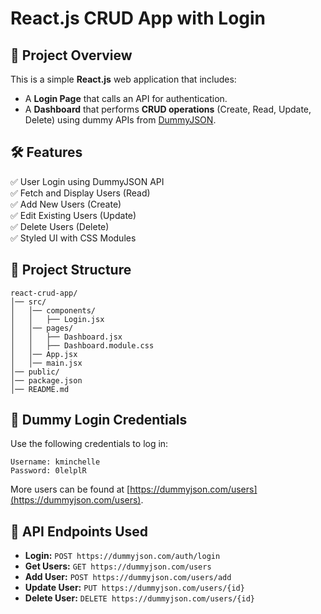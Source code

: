 # React.js CRUD App with Login

## 🚀 Project Overview
This is a simple **React.js** web application that includes:
- A **Login Page** that calls an API for authentication.
- A **Dashboard** that performs **CRUD operations** (Create, Read, Update, Delete) using dummy APIs from [DummyJSON](https://dummyjson.com/).

## 🛠️ Features
✅ User Login using DummyJSON API  
✅ Fetch and Display Users (Read)  
✅ Add New Users (Create)  
✅ Edit Existing Users (Update)  
✅ Delete Users (Delete)  
✅ Styled UI with CSS Modules  

## 📂 Project Structure
```
react-crud-app/
│── src/
│   │── components/
│   │   ├── Login.jsx
│   │── pages/
│   │   ├── Dashboard.jsx
│   │   ├── Dashboard.module.css
│   │── App.jsx
│   │── main.jsx
│── public/
│── package.json
│── README.md
```


## 📝 Dummy Login Credentials
Use the following credentials to log in:
```plaintext
Username: kminchelle
Password: 0lelplR
```
More users can be found at [https://dummyjson.com/users](https://dummyjson.com/users).

## 🔗 API Endpoints Used
- **Login:** `POST https://dummyjson.com/auth/login`
- **Get Users:** `GET https://dummyjson.com/users`
- **Add User:** `POST https://dummyjson.com/users/add`
- **Update User:** `PUT https://dummyjson.com/users/{id}`
- **Delete User:** `DELETE https://dummyjson.com/users/{id}`



